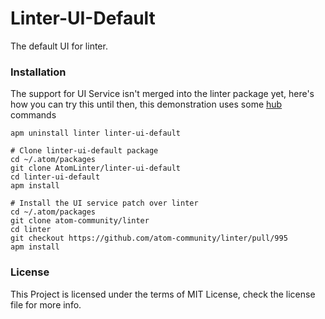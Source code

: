 Linter-UI-Default
================

The default UI for linter.

### Installation

The support for UI Service isn't merged into the linter package yet, here's how
you can try this until then, this demonstration uses some [hub](https://github.com/github/hub)
commands

```
apm uninstall linter linter-ui-default

# Clone linter-ui-default package
cd ~/.atom/packages
git clone AtomLinter/linter-ui-default
cd linter-ui-default
apm install

# Install the UI service patch over linter
cd ~/.atom/packages
git clone atom-community/linter
cd linter
git checkout https://github.com/atom-community/linter/pull/995
apm install
```

### License

This Project is licensed under the terms of MIT License, check the license
file for more info.
